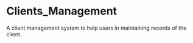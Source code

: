 # Clients_Management
A client management system to help users in maintaining records of the client.
